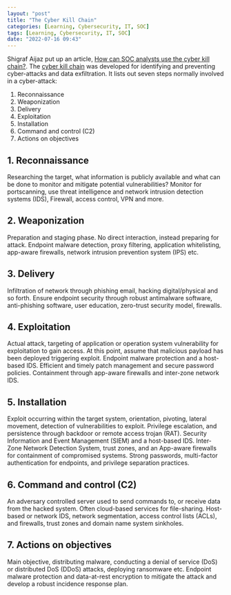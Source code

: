 ```yaml
---
layout: "post"
title: "The Cyber Kill Chain"
categories: [Learning, Cybersecurity, IT, SOC]
tags: [Learning, Cybersecurity, IT, SOC]
date: "2022-07-16 09:43"
---
```

Shigraf Aijaz put up an article, [How can SOC analysts use the cyber kill chain?](https://cybersecurity.att.com/blogs/security-essentials/how-can-soc-analysts-use-the-cyber-kill-chain). The [cyber kill chain](https://www.lockheedmartin.com/en-us/capabilities/cyber/cyber-kill-chain.html) was developed for identifying and preventing cyber-attacks and data exfiltration. It lists out seven steps normally involved in a cyber-attack:

1. Reconnaissance
2. Weaponization 
3. Delivery 
4. Exploitation 
5. Installation 
6. Command and control (C2) 
7. Actions on objectives

## 1\. Reconnaissance
Researching the target, what information is publicly available and what can be done to monitor and mitigate potential vulnerabilities? Monitor for portscanning, use threat intelligence and network intrusion detection systems (IDS), Firewall, access control, VPN and more.

## 2\. Weaponization
Preparation and staging phase. No direct interaction, instead preparing for attack. Endpoint malware detection, proxy filtering, application whitelisting, app-aware firewalls, network intrusion prevention system (IPS) etc.

## 3\. Delivery
Infiltration of network through phishing email, hacking digital/physical and so forth. Ensure endpoint security through robust antimalware software, anti-phishing software, user education, zero-trust security model, firewalls.

## 4\. Exploitation
Actual attack, targeting of application or operation system vulnerability for exploitation to gain access. At this point, assume that malicious payload has been deployed triggering exploit. Endpoint malware protection and a host-based IDS. Efficient and timely patch management and secure password policies. Containment through app-aware firewalls and inter-zone network IDS.

## 5\. Installation
Exploit occurring within the target system, orientation, pivoting, lateral movement, detection of vulnerabilities to exploit. Privilege escalation, and persistence through backdoor or remote access trojan (RAT). Security Information and Event Management (SIEM) and a host-based IDS. Inter-Zone Network Detection System, trust zones, and an App-aware firewalls for containment of compromised systems. Strong passwords, multi-factor authentication for endpoints, and privilege separation practices.

## 6\. Command and control (C2)
An adversary controlled server used to send commands to, or receive data from the hacked system. Often cloud-based services for file-sharing. Host-based or network IDS, network segmentation, access control lists (ACLs), and firewalls, trust zones and domain name system sinkholes.

## 7\. Actions on objectives
Main objective, distributing malware, conducting a denial of service (DoS) or distributed DoS (DDoS) attacks, deploying ransomware etc. Endpoint malware protection and data-at-rest encryption to mitigate the attack and develop a robust incidence response plan.
